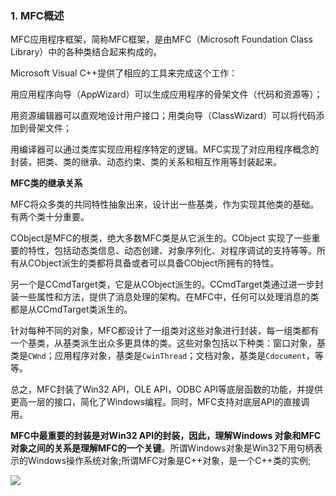 ### 1. MFC概述

MFC应用程序框架，简称MFC框架，是由MFC（Microsoft Foundation Class Library）中的各种类结合起来构成的。

Microsoft Visual C++提供了相应的工具来完成这个工作：

用应用程序向导（AppWizard）可以生成应用程序的骨架文件（代码和资源等）；

用资源编辑器可以直观地设计用户接口；用类向导（ClassWizard）可以将代码添加到骨架文件；

用编译器可以通过类库实现应用程序特定的逻辑。MFC实现了对应用程序概念的封装，把类、类的继承、动态约束、类的关系和相互作用等封装起来。 

**MFC类的继承关系**

MFC将众多类的共同特性抽象出来，设计出一些基类，作为实现其他类的基础。有两个类十分重要。

CObject是MFC的根类，绝大多数MFC类是从它派生的。CObject 实现了一些重要的特性，包括动态类信息、动态创建、对象序列化、对程序调试的支持等等。所有从CObject派生的类都将具备或者可以具备CObject所拥有的特性。 

另一个是CCmdTarget类，它是从CObject派生的。CCmdTarget类通过进一步封装一些属性和方法，提供了消息处理的架构。在MFC中，任何可以处理消息的类都是从CCmdTarget类派生的。

针对每种不同的对象，MFC都设计了一组类对这些对象进行封装，每一组类都有一个基类，从基类派生出众多更具体的类。这些对象包括以下种类：窗口对象，基类是`CWnd`；应用程序对象，基类是`CwinThread`；文档对象，基类是`Cdocument`，等等。

总之，MFC封装了Win32 API，OLE API，ODBC API等底层函数的功能，并提供更高一层的接口，简化了Windows编程。同时，MFC支持对底层API的直接调用。

**MFC中最重要的封装是对Win32 API的封装，因此，理解Windows 对象和MFC对象之间的关系是理解MFC的一个关键**。所谓Windows对象是Win32下用句柄表示的Windows操作系统对象;所谓MFC对象是C++对象，是一个C++类的实例;

![](https://raw.githubusercontent.com/Qymua/bookmaker-data/master/Qymua/1572075887552.png)

